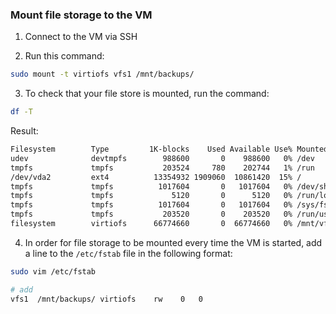 ### Mount file storage to the VM

1. Connect to the VM via SSH

2. Run this command:

```bash
sudo mount -t virtiofs vfs1 /mnt/backups/
```

3. To check that your file store is mounted, run the command:

```bash
df -T
```

   Result:

```bash
Filesystem        Type         1K-blocks    Used Available Use% Mounted on
udev              devtmpfs        988600       0    988600   0% /dev
tmpfs             tmpfs           203524     780    202744   1% /run
/dev/vda2         ext4          13354932 1909060  10861420  15% /
tmpfs             tmpfs          1017604       0   1017604   0% /dev/shm
tmpfs             tmpfs             5120       0      5120   0% /run/lock
tmpfs             tmpfs          1017604       0   1017604   0% /sys/fs/cgroup
tmpfs             tmpfs           203520       0    203520   0% /run/user/1000
filesystem        virtiofs      66774660       0  66774660   0% /mnt/vfs1
```

4. In order for file storage to be mounted every time the VM is started, add a line to the `/etc/fstab` file in the following format:

```bash
sudo vim /etc/fstab

# add
vfs1  /mnt/backups/ virtiofs    rw    0   0
```